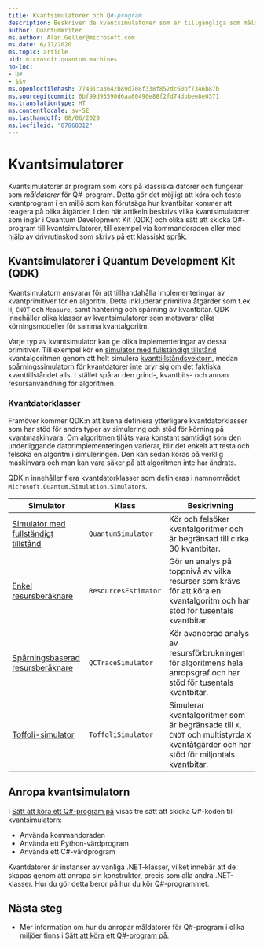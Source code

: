 ```yaml
---
title: Kvantsimulatorer och Q#-program
description: Beskriver de kvantsimulatorer som är tillgängliga som måldatorer för Q#-program.
author: QuantumWriter
ms.author: Alan.Geller@microsoft.com
ms.date: 6/17/2020
ms.topic: article
uid: microsoft.quantum.machines
no-loc:
- Q#
- $$v
ms.openlocfilehash: 77401ca3642b89d708f338f852dc60bf7346b87b
ms.sourcegitcommit: 6bf99d93590d6aa80490e88f2fd74dbbee8e0371
ms.translationtype: HT
ms.contentlocale: sv-SE
ms.lasthandoff: 08/06/2020
ms.locfileid: "87868312"
---
```

# <a name="quantum-simulators"></a>Kvantsimulatorer

Kvantsimulatorer är program som körs på klassiska datorer och fungerar som *måldatorer* för Q#-program. Detta gör det möjligt att köra och testa kvantprogram i en miljö som kan förutsäga hur kvantbitar kommer att reagera på olika åtgärder. I den här artikeln beskrivs vilka kvantsimulatorer som ingår i Quantum Development Kit (QDK) och olika sätt att skicka Q#-program till kvantsimulatorer, till exempel via kommandoraden eller med hjälp av drivrutinskod som skrivs på ett klassiskt språk.  



## <a name="the-quantum-development-kit-qdk-quantum-simulators"></a>Kvantsimulatorer i Quantum Development Kit (QDK)

Kvantsimulatorn ansvarar för att tillhandahålla implementeringar av kvantprimitiver för en algoritm. Detta inkluderar primitiva åtgärder som t.ex. `H`, `CNOT` och `Measure`, samt hantering och spårning av kvantbitar. QDK innehåller olika klasser av kvantsimulatorer som motsvarar olika körningsmodeller för samma kvantalgoritm. 


Varje typ av kvantsimulator kan ge olika implementeringar av dessa primitiver. Till exempel kör en [simulator med fullständigt tillstånd](xref:microsoft.quantum.machines.full-state-simulator) kvantalgoritmen genom att helt simulera [kvanttillståndsvektorn](xref:microsoft.quantum.glossary#quantum-state), medan [spårningssimulatorn för kvantdatorer](xref:microsoft.quantum.machines.qc-trace-simulator.intro) inte bryr sig om det faktiska kvanttillståndet alls. I stället spårar den grind-, kvantbits- och annan resursanvändning för algoritmen.

### <a name="quantum-machine-classes"></a>Kvantdatorklasser

Framöver kommer QDK:n att kunna definiera ytterligare kvantdatorklasser som har stöd för andra typer av simulering och stöd för körning på kvantmaskinvara. Om algoritmen tillåts vara konstant samtidigt som den underliggande datorimplementeringen varierar, blir det enkelt att testa och felsöka en algoritm i simuleringen. Den kan sedan köras på verklig maskinvara och man kan vara säker på att algoritmen inte har ändrats.

QDK:n innehåller flera kvantdatorklasser som definieras i namnområdet `Microsoft.Quantum.Simulation.Simulators`.

|Simulator |Klass|Beskrivning|
|-----|------|---|
|[Simulator med fullständigt tillstånd](xref:microsoft.quantum.machines.full-state-simulator)| `QuantumSimulator` | Kör och felsöker kvantalgoritmer och är begränsad till cirka 30 kvantbitar. |
|[Enkel resursberäknare](xref:microsoft.quantum.machines.resources-estimator)| `ResourcesEstimator` | Gör en analys på toppnivå av vilka resurser som krävs för att köra en kvantalgoritm och har stöd för tusentals kvantbitar.|
|[Spårningsbaserad resursberäknare](xref:microsoft.quantum.machines.qc-trace-simulator.intro)|  `QCTraceSimulator` |Kör avancerad analys av resursförbrukningen för algoritmens hela anropsgraf och har stöd för tusentals kvantbitar.|
|[Toffoli-simulator](xref:microsoft.quantum.machines.toffoli-simulator)| `ToffoliSimulator` |Simulerar kvantalgoritmer som är begränsade till `X`, `CNOT` och multistyrda `X` kvantåtgärder och har stöd för miljontals kvantbitar. |

## <a name="invoking-the-quantum-simulator"></a>Anropa kvantsimulatorn

I [Sätt att köra ett Q#-program på](xref:microsoft.quantum.guide.host-programs) visas tre sätt att skicka Q#-koden till kvantsimulatorn: 

* Använda kommandoraden
* Använda ett Python-värdprogram
* Använda ett C#-värdprogram

Kvantdatorer är instanser av vanliga .NET-klasser, vilket innebär att de skapas genom att anropa sin konstruktor, precis som alla andra .NET-klasser. Hur du gör detta beror på hur du kör Q#-programmet.

## <a name="next-steps"></a>Nästa steg

* Mer information om hur du anropar måldatorer för Q#-program i olika miljöer finns i [Sätt att köra ett Q#-program på](xref:microsoft.quantum.guide.host-programs).
